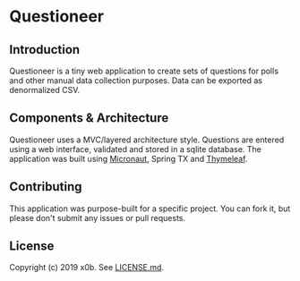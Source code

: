 # Questioneer

## Introduction
Questioneer is a tiny web application to create sets of questions for polls and other manual data collection purposes. Data can be exported as denormalized CSV.

## Components & Architecture
Questioneer uses a MVC/layered architecture style. Questions are entered using a web interface, validated and stored in a sqlite database. The application was built using [Micronaut](https://micronaut.io/), Spring TX and [Thymeleaf](https://www.thymeleaf.org/).

## Contributing
This application was purpose-built for a specific project. You can fork it, but please don't submit any issues or pull requests.

## License
Copyright (c) 2019 x0b. See [LICENSE.md](LICENSE.md).
